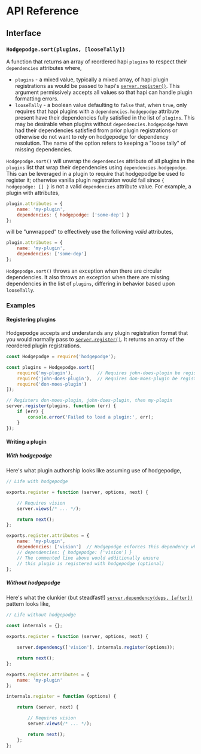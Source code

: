 # API Reference

## Interface

### `Hodgepodge.sort(plugins, [looseTally])`
A function that returns an array of reordered hapi `plugins` to respect their `dependencies` attributes where,
  - `plugins` - a mixed value, typically a mixed array, of hapi plugin registrations as would be passed to hapi's [`server.register()`](http://hapijs.com/api#serverregisterplugins-options-callback).  This argument permissively accepts all values so that hapi can handle plugin formatting errors.
  - `looseTally` - a boolean value defaulting to `false` that, when `true`, only requires that hapi plugins with a `dependencies.hodgepodge` attribute present have their dependencies fully satisfied in the list of `plugins`.  This may be desirable when plugins without `dependencies.hodgepodge` have had their dependencies satisfied from prior plugin registrations or otherwise do not want to rely on hodgepodge for dependency resolution.  The name of the option refers to keeping a "loose tally" of missing dependencies.

`Hodgepodge.sort()` will unwrap the `dependencies` attribute of all plugins in the `plugins` list that wrap their dependencies using `dependencies.hodgepodge`.  This can be leveraged in a plugin to require that hodgepodge be used to register it; otherwise vanilla plugin registration would fail since `{ hodgepodge: [] }` is not a valid `dependencies` attribute value.  For example, a plugin with attributes,
```js
plugin.attributes = {
    name: 'my-plugin',
    dependencies: { hodgepodge: ['some-dep'] }
};
```

will be "unwrapped" to effectively use the following _valid_ attributes,
```js
plugin.attributes = {
    name: 'my-plugin',
    dependencies: ['some-dep']
};
```

`Hodgepodge.sort()` throws an exception when there are circular dependencies.  It also throws an exception when there are missing dependencies in the list of `plugins`, differing in behavior based upon `looseTally`.


### Examples

#### Registering plugins
Hodgepodge accepts and understands any plugin registration format that you would normally pass to [`server.register()`](http://hapijs.com/api#serverregisterplugins-options-callback).  It returns an array of the reordered plugin registrations.
```js
const Hodgepodge = require('hodgepodge');

const plugins = Hodgepodge.sort([
    require('my-plugin'),         // Requires john-does-plugin be registered first
    require('john-does-plugin'),  // Requires don-moes-plugin be registered first
    require('don-moes-plugin')
]);

// Registers don-moes-plugin, john-does-plugin, then my-plugin
server.register(plugins, function (err) {
    if (err) {
        console.error('Failed to load a plugin:', err);
    }
});
```

#### Writing a plugin

##### With hodgepodge
Here's what plugin authorship looks like assuming use of hodgepodge,
```js
// Life with hodgepodge

exports.register = function (server, options, next) {

    // Requires vision
    server.views(/* ... */);

    return next();
};

exports.register.attributes = {
    name: 'my-plugin',
    dependencies: ['vision']  // Hodgepodge enforces this dependency when the plugin is registered
    // dependencies: { hodgepodge: ['vision'] }
    // The commented line above would additionally ensure
    // this plugin is registered with hodgepodge (optional)
};

```

##### Without hodgepodge
Here's what the clunkier (but steadfast!) [`server.dependency(deps, [after])`](http://hapijs.com/api#serverdependencydependencies-after) pattern looks like,
```js
// Life without hodgepodge

const internals = {};

exports.register = function (server, options, next) {

    server.dependency(['vision'], internals.register(options));

    return next();
};

exports.register.attributes = {
    name: 'my-plugin'
};

internals.register = function (options) {

    return (server, next) {

        // Requires vision
        server.views(/* ... */);

        return next();
    };
};
```
